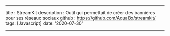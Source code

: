 ---

title : StreamKit
description : Outil qui permettait de créer des bannières pour ses réseaux sociaux
github : https://github.com/AquaBx/streamkit/
tags: [Javascript]
date: '2020-07-30'

---
